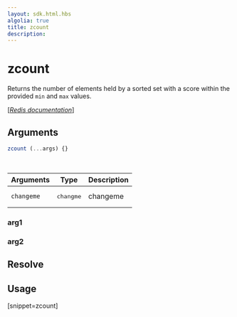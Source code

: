 ```yaml
---
layout: sdk.html.hbs
algolia: true
title: zcount
description:
---
```


# zcount


Returns the number of elements held by a sorted set with a score within the provided `min` and `max` values.

[[_Redis documentation_]](https://redis.io/commands/zcount)

## Arguments

```js
zcount (...args) {}

```

<br/>

| Arguments    | Type    | Description |
|--------------|---------|-------------|
| ``changeme`` | <pre>changme</pre> | changeme    |

### arg1

### arg2

## Resolve

## Usage

[snippet=zcount]
